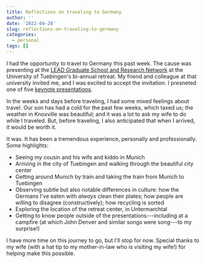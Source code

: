 ```yaml
---
title: Reflections on traveling to Germany
author: ''
date: '2022-04-28'
slug: reflections-on-traveling-to-germany
categories:
  - personal
tags: []
---
```


I had the opportunity to travel to Germany this past week. The cause was presenting at the [LEAD Graduate School and Research Network](https://uni-tuebingen.de/forschung/forschungsschwerpunkte/lead-graduate-school-research-network/ueber-uns/veranstaltungen/) at the University of Tuebingen's bi-annual retreat. My friend and colleague at that university invited me, and I was excited to accept the invitation. I presneted one of five [keynote presentations](https://joshuamrosenberg.com/post/2022/04/26/presentation-at-the-lead-graduate-school-and-research-network-retreat/).

In the weeks and days before traveling, I had some mixed feelings about travel. Our son has had a cold for the past few weeks, which taxed us; the weather in Knoxville was beautiful; and it was a lot to ask my wife to do while I traveled. But, before traveling, I also anticipated that when I arrived, it would be worth it.

It was. It has been a tremendous experience, personally and professionally. Some highlights:

- Seeing my cousin and his wife and kiddo in Munich
- Arriving in the city of Tuebingen and walking through the beautiful city center
- Getting around Munich by train and taking the train from Munich to Tuebingen
- Observing subtle but also notable differences in culture: how the Germans I've eaten with *always* clean their plates; how people are willing to disagree (constructively); how recycling is sorted
- Exploring the location of the retreat center, in Untermarchtal
- Getting to know people outside of the presentations---including at a campfire (at which John Denver and similar songs were song---to my surprise!)

I have more time on this journey to go, but I'll stop for now. Special thanks to my wife (with a hat tip to my mother-in-law who is visiting my wife!) for helping make this possible.

